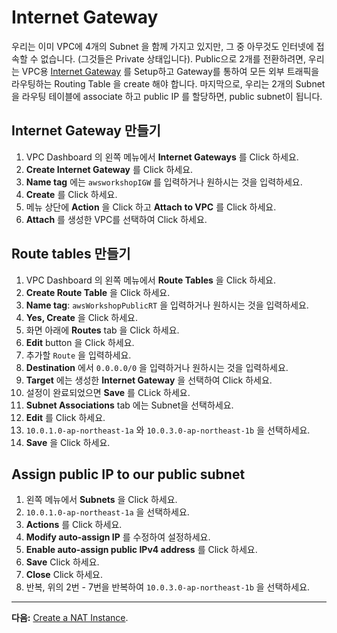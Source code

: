 # Internet Gateway

우리는 이미 VPC에 4개의 Subnet 을 함께 가지고 있지만, 그 중 아무것도 인터넷에 접속할 수 없습니다. (그것들은 Private 상태입니다). Public으로 2개를 전환하려면, 우리는 VPC용 [Internet Gateway](http://docs.aws.amazon.com/AmazonVPC/latest/UserGuide/VPC_Internet_Gateway.html) 를 Setup하고 Gateway를 통하여 모든 외부 트래픽을 라우팅하는 Routing Table 을 create 해야 합니다. 마지막으로, 우리는 2개의 Subnet을 라우팅 테이블에 associate 하고 public IP 를 할당하면, public subnet이 됩니다.

## Internet Gateway 만들기
1. VPC Dashboard 의 왼쪽 메뉴에서 **Internet Gateways** 를 Click 하세요.
2. **Create Internet Gateway** 를 Click 하세요.
3. **Name tag** 에는 `awsworkshopIGW` 를 입력하거나 원하시는 것을 입력하세요.
4. **Create** 를 Click 하세요.
5. 메뉴 상단에 **Action** 을 Click 하고 **Attach to VPC** 를 Click 하세요.
6. **Attach** 를 생성한 VPC를 선택하여 Click 하세요.

## Route tables 만들기
1. VPC Dashboard 의 왼쪽 메뉴에서 **Route Tables** 을 Click 하세요.
2. **Create Route Table** 을 Click 하세요.
3. **Name tag**: `awsWorkshopPublicRT` 을 입력하거나 원하시는 것을 입력하세요.
4. **Yes, Create** 을 Click 하세요.
5. 화면 아래에 **Routes** tab 을 Click 하세요.
6. **Edit** button 을 Click 하세요.
7. 추가할 `Route` 을 입력하세요.
8. **Destination** 에서 `0.0.0.0/0` 을 입력하거나 원하시는 것을 입력하세요.
9. **Target** 에는 생성한 **Internet Gateway** 을 선택하여 Click 하세요.
10. 설정이 완료되었으면 **Save** 를 CLick 하세요.
11. **Subnet Associations** tab 에는 Subnet을 선택하세요.
12. **Edit** 를 Click 하세요.
13. `10.0.1.0-ap-northeast-1a` 와 `10.0.3.0-ap-northeast-1b` 을 선택하세요.
14. **Save** 을 Click 하세요.

## Assign public IP to our public subnet
1. 왼쪽 메뉴에서 **Subnets** 을 Click 하세요.
2. `10.0.1.0-ap-northeast-1a` 을 선택하세요.
3. **Actions** 를 Click 하세요.
4. **Modify auto-assign IP** 를 수정하여 설정하세요.
5. **Enable auto-assign public IPv4 address** 를 Click 하세요.
6. **Save** Click 하세요.
7. **Close** Click 하세요.
8. 반복, 위의 2번 - 7번을 반복하여 `10.0.3.0-ap-northeast-1b` 을 선택하세요.

---
**다음:** [Create a NAT Instance](/workshop/vpc-subnets-bastion/03-nat-instance.md).
